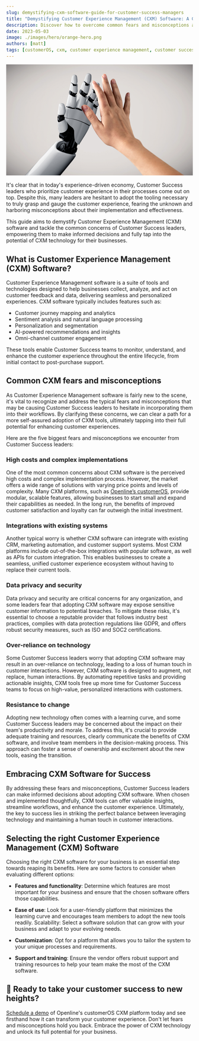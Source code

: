 ```yaml
---
slug: demystifying-cxm-software-guide-for-customer-success-managers
title: "Demystifying Customer Experience Management (CXM) Software: A Guide for Customer Success Managers"
description: Discover how to overcome common fears and misconceptions about Customer Experience Management (CXM) software in our comprehensive guide. Empower your Customer Success team to make informed decisions and unlock the full potential of CXM technology for your business.
date: 2023-05-03
image: ./images/hero/orange-hero.png
authors: [matt]
tags: [customerOS, cxm, customer experience management, customer success, csm]
---
```


![Balance between technology and human touch](images/Robots.webp)

It's clear that in today's experience-driven economy, Customer Success leaders who prioritize customer experience in their processes come out on top. Despite this, many leaders are hesitant to adopt the tooling necessary to truly grasp and gauge the customer experience, fearing the unknown and harboring misconceptions about their implementation and effectiveness. 

This guide aims to demystify Customer Experience Management (CXM) software and tackle the common concerns of Customer Success leaders, empowering them to make informed decisions and fully tap into the potential of CXM technology for their businesses.

<!--truncate-->

## What is Customer Experience Management (CXM) Software?

Customer Experience Management software is a suite of tools and technologies designed to help businesses collect, analyze, and act on customer feedback and data, delivering seamless and personalized experiences. CXM software typically includes features such as:

- Customer journey mapping and analytics
- Sentiment analysis and natural language processing
- Personalization and segmentation
- AI-powered recommendations and insights
- Omni-channel customer engagement

These tools enable Customer Success teams to monitor, understand, and enhance the customer experience throughout the entire lifecycle, from initial contact to post-purchase support.

## Common CXM fears and misconceptions

As Customer Experience Management software is fairly new to the scene, it's vital to recognize and address the typical fears and misconceptions that may be causing Customer Success leaders to hesitate in incorporating them into their workflows. By clarifying these concerns, we can clear a path for a more self-assured adoption of CXM tools, ultimately tapping into their full potential for enhancing customer experiences.

Here are the five biggest fears and misconceptions we encounter from Customer Success leaders:

### High costs and complex implementations

One of the most common concerns about CXM software is the perceived high costs and complex implementation process. However, the market offers a wide range of solutions with varying price points and levels of complexity. Many CXM platforms, such as [Openline’s customerOS][demo], provide modular, scalable features, allowing businesses to start small and expand their capabilities as needed. In the long run, the benefits of improved customer satisfaction and loyalty can far outweigh the initial investment.

### Integrations with existing systems

Another typical worry is whether CXM software can integrate with existing CRM, marketing automation, and customer support systems. Most CXM platforms include out-of-the-box integrations with popular software, as well as APIs for custom integration. This enables businesses to create a seamless, unified customer experience ecosystem without having to replace their current tools.

### Data privacy and security

Data privacy and security are critical concerns for any organization, and some leaders fear that adopting CXM software may expose sensitive customer information to potential breaches. To mitigate these risks, it's essential to choose a reputable provider that follows industry best practices, complies with data protection regulations like GDPR, and offers robust security measures, such as ISO and SOC2 certifications.

### Over-reliance on technology

Some Customer Success leaders worry that adopting CXM software may result in an over-reliance on technology, leading to a loss of human touch in customer interactions. However, CXM software is designed to augment, not replace, human interactions. By automating repetitive tasks and providing actionable insights, CXM tools free up more time for Customer Success teams to focus on high-value, personalized interactions with customers.

### Resistance to change

Adopting new technology often comes with a learning curve, and some Customer Success leaders may be concerned about the impact on their team's productivity and morale. To address this, it's crucial to provide adequate training and resources, clearly communicate the benefits of CXM software, and involve team members in the decision-making process. This approach can foster a sense of ownership and excitement about the new tools, easing the transition.

## Embracing CXM Software for Success

By addressing these fears and misconceptions, Customer Success leaders can make informed decisions about adopting CXM software. When chosen and implemented thoughtfully, CXM tools can offer valuable insights, streamline workflows, and enhance the customer experience. Ultimately, the key to success lies in striking the perfect balance between leveraging technology and maintaining a human touch in customer interactions.

## Selecting the right Customer Experience Management (CXM) Software

Choosing the right CXM software for your business is an essential step towards reaping its benefits. Here are some factors to consider when evaluating different options:

- **Features and functionality**: Determine which features are most important for your business and ensure that the chosen software offers those capabilities.

- **Ease of use**: Look for a user-friendly platform that minimizes the learning curve and encourages team members to adopt the new tools readily.
Scalability: Select a software solution that can grow with your business and adapt to your evolving needs.

- **Customization**: Opt for a platform that allows you to tailor the system to your unique processes and requirements.

- **Support and training**: Ensure the vendor offers robust support and training resources to help your team make the most of the CXM software.

## 🚀 Ready to take your customer success to new heights?   

[Schedule a demo][demo] of Openline's customerOS CXM platform today and see firsthand how it can transform your customer experience. Don't let fears and misconceptions hold you back. Embrace the power of CXM technology and unlock its full potential for your business.

<!---References--->

[demo]: /
